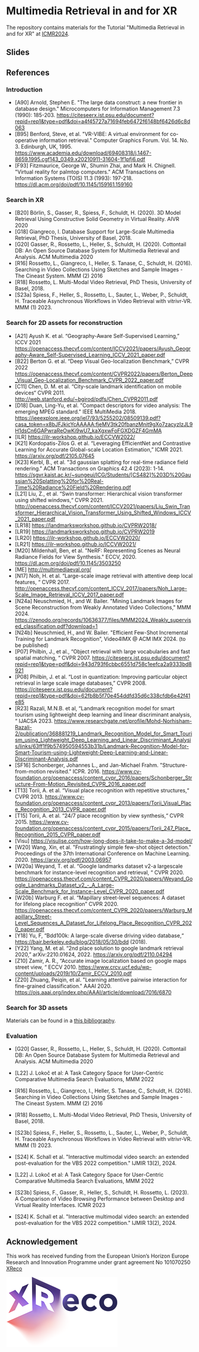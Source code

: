 # Multimedia Retrieval in and for XR
The repository contains materials for the Tutorial "Multimedia Retrieval in and for XR" at [ICMR2024](https://icmr2024.org).

## Slides


## References

### Introduction

- [A90] Arnold, Stephen E. "The large data construct: a new frontier in database design." Microcomputers for Information Management 7.3 (1990): 185-203. https://citeseerx.ist.psu.edu/document?repid=rep1&type=pdf&doi=a4f45727a71694feb6472f6148bf6426d6c8d063
- [B95] Benford, Steve, et al. "VR-VIBE: A virtual environment for co-operative information retrieval." Computer Graphics Forum. Vol. 14. No. 3. Edinburgh, UK, 1995. https://www.academia.edu/download/69408318/j.1467-8659.1995.cgf143_0349.x20210911-31604-1f1pfj6.pdf
- [F93] Fitzmaurice, George W., Shumin Zhai, and Mark H. Chignell. "Virtual reality for palmtop computers." ACM Transactions on Information Systems (TOIS) 11.3 (1993): 197-218. https://dl.acm.org/doi/pdf/10.1145/159161.159160


### Search in XR
- [B20] Börlin, S., Gasser, R., Spiess, F., Schuldt, H. (2020). 3D Model Retrieval Using Constructive Solid Geometry in Virtual Reality. AIVR 2020
- [G18] Giangreco, I. Database Support for Large-Scale Multimedia Retrieval, PhD Thesis, University of Basel, 2018.
- [G20] Gasser, R., Rossetto, L., Heller, S., Schuldt, H. (2020). Cottontail DB: An Open Source Database System for Multimedia Retrieval and Analysis. ACM Multimedia 2020
- [R16] Rossetto, L., Giangreco, I., Heller, S. Tanase, C., Schuldt, H. (2016). Searching in Video Collections Using Sketches and Sample Images - The Cineast System. MMM (2) 2016
- [R18] Rossetto, L. Multi-Modal Video Retrieval, PhD Thesis, University of Basel, 2018.
- [S23a] Spiess, F., Heller, S., Rossetto, L., Sauter, L., Weber, P., Schuldt, H. Traceable Asynchronous Workflows in Video Retrieval with vitrivr-VR. MMM (1) 2023.


### Search for 2D assets for reconstruction

- [A21] Ayush K. et al. “Geography-Aware Self-Supervised Learning,” ICCV 2021 https://openaccess.thecvf.com/content/ICCV2021/papers/Ayush_Geography-Aware_Self-Supervised_Learning_ICCV_2021_paper.pdf
- [B22] Berton G. et al. “Deep Visual Geo-localization Benchmark,” CVPR 2022 https://openaccess.thecvf.com/content/CVPR2022/papers/Berton_Deep_Visual_Geo-Localization_Benchmark_CVPR_2022_paper.pdf
- [C11] Chen, D. M. et al. “City-scale landmark identification on mobile devices“ CVPR 2011. http://web.stanford.edu/~bgirod/pdfs/Chen_CVPR2011.pdf
- [D18] Duan, Ling-Yu, et al. "Compact descriptors for video analysis: The emerging MPEG standard." IEEE MultiMedia 2018. https://ieeexplore.ieee.org/iel7/93/5255202/08509139.pdf?casa_token=x8bJFJkicYcAAAAA:fjeMV3tk20fbanzMnit9gXo7zacyzIzJL9H1dsCn6GAPwraReOwKi9wU7_kaXgxwFoFGXDGZF4GmMA
- [ILR] https://ilr-workshop.github.io/ECCVW2022/
- [K21] Kordopatis-Zilos G. et al. “Leveraging EfficientNet and Contrastive Learning for Accurate Global-scale Location Estimation,” ICMR 2021. https://arxiv.org/pdf/2105.07645
- [K23] Kerbl, B., et al. "3d gaussian splatting for real-time radiance field rendering." ACM Transactions on Graphics 42.4 (2023): 1-14. https://sgvr.kaist.ac.kr/~sungeui/ICG/Students/[CS482]%203D%20Gaussian%20Splatting%20for%20Real-Time%20Radiance%20Field%20Rendering.pdf
- [L21] Liu, Z., et al. “Swin transformer: Hierarchical vision transformer using shifted windows,“ CVPR 2021. http://openaccess.thecvf.com/content/ICCV2021/papers/Liu_Swin_Transformer_Hierarchical_Vision_Transformer_Using_Shifted_Windows_ICCV_2021_paper.pdf
- [LR18] https://landmarksworkshop.github.io/CVPRW2018/
- [LR19] https://landmarksworkshop.github.io/CVPRW2019
- [LR20] https://ilr-workshop.github.io/ECCVW2020/
- [LR21] https://ilr-workshop.github.io/ICCVW2021/
- [M20] Mildenhall, Ben, et al. "NeRF: Representing Scenes as Neural Radiance Fields for View Synthesis." ECCV, 2020. https://dl.acm.org/doi/pdf/10.1145/3503250
- [ME] http://multimediaeval.org/
- [N17] Noh, H. et al. “Large-scale image retrieval with attentive deep local features, “ CVPR 2017. http://openaccess.thecvf.com/content_ICCV_2017/papers/Noh_Large-Scale_Image_Retrieval_ICCV_2017_paper.pdf
- [N24a] Neuschmied, H., and W. Bailer. "Mining Landmark Images for Scene Reconstruction from Weakly Annotated Video Collections," MMM 2024. https://zenodo.org/records/10636377/files/MMM2024_Weakly_supervised_classification.pdf?download=1
- [N24b] Neuschmied, H., and W. Bailer. "Efficient Few-Shot Incremental Training for Landmark Recognition”, Video4IMX @ ACM IMX 2024. (to be published)
- [P07] Philbin, J., et al., “Object retrieval with large vocabularies and fast spatial matching, “ CVPR 2007. https://citeseerx.ist.psu.edu/document?repid=rep1&type=pdf&doi=943d793f6cbbc6551d758c1eefca2a9333bd8921
- [P08] Philbin, J. et al. “Lost in quantization: Improving particular object retrieval in large scale image databases,” CVPR 2008. https://citeseerx.ist.psu.edu/document?repid=rep1&type=pdf&doi=62fb8b5f70e454ddfd35d6c338cfdb6e42f41e85
- [R23] Razali, M.N.B. et al, “Landmark recognition model for smart tourism using lightweight deep learning and linear discriminant analysis, “ IJACSA 2023. https://www.researchgate.net/profile/Mohd-Norhisham-Razali-2/publication/368881219_Landmark_Recognition_Model_for_Smart_Tourism_using_Lightweight_Deep_Learning_and_Linear_Discriminant_Analysis/links/63ff1f9b574950594553b31b/Landmark-Recognition-Model-for-Smart-Tourism-using-Lightweight-Deep-Learning-and-Linear-Discriminant-Analysis.pdf
- [SF16] Schonberger, Johannes L., and Jan-Michael Frahm. "Structure-from-motion revisited." ICPR. 2016. https://www.cv-foundation.org/openaccess/content_cvpr_2016/papers/Schonberger_Structure-From-Motion_Revisited_CVPR_2016_paper.pdf
- [T13] Torii, A. et al. “Visual place recognition with repetitive structures,“ CVPR 2013. https://www.cv-foundation.org/openaccess/content_cvpr_2013/papers/Torii_Visual_Place_Recognition_2013_CVPR_paper.pdf
- [T15] Torii, A. et al. “24/7 place recognition by view synthesis,“ CVPR 2015. https://www.cv-foundation.org/openaccess/content_cvpr_2015/papers/Torii_247_Place_Recognition_2015_CVPR_paper.pdf
- [Visu] https://visulise.com/how-long-does-it-take-to-make-a-3d-model/
- [W20] Wang, Xin, et al. "Frustratingly simple few-shot object detection." Proceedings of the 37th International Conference on Machine Learning. 2020. https://arxiv.org/pdf/2003.06957
- [W20a] Weyand, T. et al. “Google landmarks dataset v2-a largescale benchmark for instance-level recognition and retrieval, “ CVPR 2020. https://openaccess.thecvf.com/content_CVPR_2020/papers/Weyand_Google_Landmarks_Dataset_v2_-_A_Large-Scale_Benchmark_for_Instance-Level_CVPR_2020_paper.pdf
- [W20b] Warburg F. et al. “Mapillary street-level sequences: A dataset for lifelong place recognition” CVPR 2020. https://openaccess.thecvf.com/content_CVPR_2020/papers/Warburg_Mapillary_Street-Level_Sequences_A_Dataset_for_Lifelong_Place_Recognition_CVPR_2020_paper.pdf
- [Y18] Yu, F, “Bdd100k: A large-scale diverse driving video database,“ https://bair.berkeley.edu/blog/2018/05/30/bdd (2018).
- [Y22] Yang, M. et al. “2nd place solution to google landmark retrieval 2020,” arXiv:2210.01624, 2022. https://arxiv.org/pdf/2110.04294
- [Z10] Zamir, A. R., “Accurate image localization based on google maps street view, “ ECCV 2010. https://www.crcv.ucf.edu/wp-content/uploads/2019/10/Zamir_ECCV_2010.pdf
- [Z20] Zhuang, Peiqin, et al. "Learning attentive pairwise interaction for fine-grained classification." AAAI 2020. https://ojs.aaai.org/index.php/AAAI/article/download/7016/6870

### Search for 3D assets

Materials can be found in a [this bibliography](https://github.com/mpegia/3D-Object-Retrieval-Methods-Bibliography).

### Evaluation

- [G20] Gasser, R., Rossetto, L., Heller, S., Schuldt, H. (2020). Cottontail DB: An Open Source Database System for Multimedia Retrieval and Analysis. ACM Multimedia 2020
- [L22] J. Lokoč et al: A Task Category Space for User-Centric Comparative Multimedia Search Evaluations, MMM 2022
- [R16] Rossetto, L., Giangreco, I., Heller, S. Tanase, C., Schuldt, H. (2016). Searching in Video Collections Using Sketches and Sample Images - The Cineast System. MMM (2) 2016
- [R18] Rossetto, L. Multi-Modal Video Retrieval, PhD Thesis, University of Basel, 2018.
- [S23b] Spiess, F., Heller, S., Rossetto, L., Sauter, L., Weber, P., Schuldt, H. Traceable Asynchronous Workflows in Video Retrieval with vitrivr-VR. MMM (1) 2023.
- [S24] K. Schall et al. "Interactive multimodal video search: an extended post-evaluation for the VBS 2022 competition." IJMIR 13(2), 2024.

- [L22] J. Lokoč et al: A Task Category Space for User-Centric Comparative Multimedia Search Evaluations, MMM 2022
- [S23b] Spiess, F., Gasser, R., Heller, S., Schuldt, H. Rossetto, L. (2023). A Comparison of Video Browsing Performance between Desktop and Virtual Reality Interfaces. ICMR 2023
- [S24] K. Schall et al. "Interactive multimodal video search: an extended post-evaluation for the VBS 2022 competition." IJMIR 13(2), 2024.


## Acknowledgement
This work has received funding from the European Union’s Horizon Europe Research and Innovation Programme under grant agreement No 101070250 [XReco](https://xreco.eu/)

<img src="XR-logo_DEF_RGB_300px.png" />

